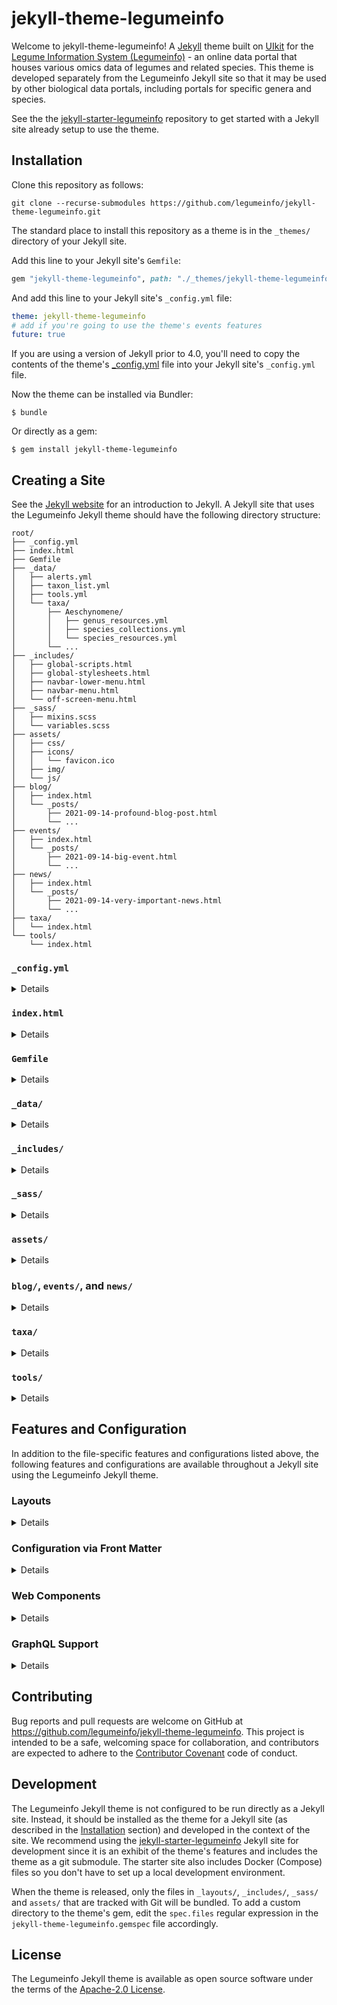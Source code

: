 # jekyll-theme-legumeinfo

Welcome to jekyll-theme-legumeinfo!
A [Jekyll](https://jekyllrb.com/) theme built on [UIkit](https://getuikit.com/) for the [Legume Information System (Legumeinfo)](https://legumeinfo.org/) - an online data portal that houses various omics data of legumes and related species.
This theme is developed separately from the Legumeinfo Jekyll site so that it may be used by other biological data portals, including portals for specific genera and species.

See the the [jekyll-starter-legumeinfo](https://github.com/legumeinfo/jekyll-starter-legumeinfo) repository to get started with a Jekyll site already setup to use the theme.


## Installation

Clone this repository as follows:

    git clone --recurse-submodules https://github.com/legumeinfo/jekyll-theme-legumeinfo.git

The standard place to install this repository as a theme is in the `_themes/` directory of your Jekyll site.

Add this line to your Jekyll site's `Gemfile`:

```ruby
gem "jekyll-theme-legumeinfo", path: "./_themes/jekyll-theme-legumeinfo"
```

And add this line to your Jekyll site's `_config.yml` file:

```yaml
theme: jekyll-theme-legumeinfo
# add if you're going to use the theme's events features
future: true
```

If you are using a version of Jekyll prior to 4.0, you'll need to copy the contents of the theme's [_config.yml](https://github.com/legumeinfo/jekyll-theme-legumeinfo/blob/main/_config.yml) file into your Jekyll site's `_config.yml` file.

Now the theme can be installed via Bundler:

    $ bundle

Or directly as a gem:

    $ gem install jekyll-theme-legumeinfo


## Creating a Site

See the [Jekyll website](https://jekyllrb.com/) for an introduction to Jekyll.
A Jekyll site that uses the Legumeinfo Jekyll theme should have the following directory structure:

```
root/
├── _config.yml
├── index.html
├── Gemfile
├── _data/
│   ├── alerts.yml
│   ├── taxon_list.yml
│   ├── tools.yml
│   └── taxa/
│       ├── Aeschynomene/
│       │   ├── genus_resources.yml
│       │   ├── species_collections.yml
│       │   └── species_resources.yml
│       └── ...
├── _includes/
│   ├── global-scripts.html
│   ├── global-stylesheets.html
│   ├── navbar-lower-menu.html
│   ├── navbar-menu.html
│   └── off-screen-menu.html
├── _sass/
│   ├── mixins.scss
│   └── variables.scss
├── assets/
│   ├── css/
│   ├── icons/
│   │   └── favicon.ico
│   ├── img/
│   └── js/
├── blog/
│   ├── index.html
│   └── _posts/
│       ├── 2021-09-14-profound-blog-post.html
│       └── ...
├── events/
│   ├── index.html
│   └── _posts/
│       ├── 2021-09-14-big-event.html
│       └── ...
├── news/
│   ├── index.html
│   └── _posts/
│       ├── 2021-09-14-very-important-news.html
│       └── ...
├── taxa/
│   └── index.html
└── tools/
    └── index.html
```


### `_config.yml`
<details>

The `_config.yml` file should be auto-generated when you create your Jekyll site.
This file contains configuration information used by both a Jekyll site and its theme.
The Legumeinfo Jekyll theme supports the following entries:

* `title`: String (the title used for all pages and shown in the site navbar)
* `subtitle` (optional): String (the subtitle shown in the site navbar)
* `logo` (optional): String (the URL to the site's logo image)
* `email` (optional): String (how users may contact the maintainers of the site)
* `description`: String (the description used in the site meta)
* `baseurl`: String (the subpath of your site, e.g. /blog)
* `url`: String (the base hostname & protocol for your site, e.g. http://example.com)
* `google_analytics_id` (optional): String (unique Google Analytics ID for the site)
* `card_item_limit` (default=`3`): Integer (maximum number of items to display in each card for which no individual limit is specified)
* `blog_card_item_limit` (default=`card_item_limit`): Integer (maximum number of items to display in the Blog card)
* `news_card_item_limit` (default=`card_item_limit`): Integer (maximum number of items to display in the News card)
* `events_card_item_limit` (default=`card_item_limit`): Integer (maximum number of items to display in the Events card)
* `twitter_card_item_limit` (default=`card_item_limit`): Integer (maximum number of items to display in the Twitter card)
* `twitter_username` (optional): String (the site's Twitter handle for social media links)
* `github_username` (optional): String (the site's GitHub handle for social media links)
* `newsletter` (optional): String (the URL where users can sign up for your site's newsletter)
* `style` (optional):
    * `invert_navbar_text`: Boolean (whether or not to invert the navbar text color)
* `web_components_version` (default=`1.0.0`): String (the version of the Legumeinfo Web Components JavaScript library to use; see the [Web Components](#web-components) section for details)
* `graphql_uri` (default=`https://graphql.lis.ncgr.org/`): String (the URI of the GraphQL Server the theme should load data from; see the [GraphQL Support](#graphql-support) section for details)

As described in the [Installation](#installation) section, you'll need to add the Legumeinfo Jekyll theme in your `_config.yml` file.
And you'll need to add `future: true` if you want to use the theme's events features.
See the [`blog/`, `events/`, and `news/`](#blog-events-and-news) section for details.
</details>


### `index.html`
<details>

`index.html` is the home page for the site.
It should contain the [YAML front matter](#configuration-via-front-matter) variables `title` and `layout`.
For example:

```yaml
---
title: Home
layout: home
---
```

The `layout` variable should always specify the `home` layout for the home page.
See the [Configuration via Front Matter](#configuration-via-front-matter) section for details on how to enable the tools menu and the blog, news, events, and Twitter cards.
</details>


### `Gemfile`
<details>

The `Gemfile` should be auto-generated when you create your Jekyll site.
As described in the [Installation](#installation) section, you'll need to add the Legumeinfo Jekyll theme as a dependency in your `Gemfile`.
</details>


### `_data/`
<details>

The `_data/` directory is used by Jekyll to load static data that is not accommodated by its blog support.
The Legumeinfo Jekyll theme expects three files to be in this directory: `alerts.yml`, `taxon_list.yml` (and accompanying `taxa/` subdirectory), and `tools.yml`.


#### `alerts.yml`

This file contains a list of alerts to be shown on top of the navbar on every page in the site. If the list is not empty, a bell icon will be added to the far right side of the navbar that can be used to toggle the element containing the alerts. Each alert in the list should adhere to the following schema pattern:

```yml
---
-
  type: "primary"|"success"|"warning"|"danger"
  message: "<b>Welcome to the legumeinfo Jekyll starter site!</b> The site's code can be found on <a href='https://github.com/legumeinfo/jekyll-starter-legumeinfo' target='_blank'>GitHub</a>. Click the bell (<span uk-icon='bell'></span>) in the navigation bar to toggle this alert."
```


#### `taxon_list.yml` and `taxa/`

The `taxon_list.yml` file contains a list of taxa (genera) that the data portal provides omics data for.
When the Jekyll site is built, the Legumeinfo Jekyll theme geneartes a page in the `_site/taxa/` directory for each genus in the list using the [jekyll-datapage-generator plugin](https://github.com/avillafiorita/jekyll-datapage_gen) and the [`taxon` layout](#layouts).
The `taxon_list.yml` file should adhere to the following schema pattern:

```yml
---
-
  genus: Arachis
  description: "(peanut: domesticated and wild)"
  category: main
-
  genus: Cajanus
  description: "(pigeonpea)"
  category: main
-
  description: "(jointvetch; model for nodule evolution)"
  genus: Aeschynomene
  category: special
-
  description: "(potato bean: potential tuberous crop)"
  genus: Apios
  category: special
```
The category variable is optional unless using the [menus](#_includes) or [`taxon` layout](#layouts) provided by the theme.
In this case, each `category` variable should have the value `main` or `special`, which will be used to group the genera in these elements.

The `taxa/` directory should contain a subdirectory for each genus in the `taxon_list.yml` file.
Each subidrectory should contain three files: `genus_resources.yml`, `species_collections.yml`, and `species_resources.yml`.
These files should adhere to the following schema patterns:

##### `genus_resources.yml`

```yml
---
commonName: jointvetch
description: Aeschynomene is a genus of flowering plants in the family Fabaceae, and
  was recently assigned to the informal monophyletic Dalbergia clade of the Dalbergieae.
  They are known commonly as jointvetches. These legumes are most common in warm regions
  and many species are aquatic. The genus as currently circumscribed is paraphyletic
  and it has been suggested that the subgenus Ochopodium be elevated to a new genus
  within the Dalbergieae, though other changes will also be required to render the
  genus monophyletic.
genus: Aeschynomene
resources:
- name: AeschynomeneMine
- URL: https://mines.legumeinfo.org/aeschynomenemine/begin.do
- description: InterMine for Aeschynomene species
species:
- evenia
taxid: 48134
```

##### `species_collections.yml`

```yml
---
species:
- name: evenia
  genomes:
    - collection: CIAT22838.gnm1.XF73
      synopsis: "Aeschynomene evenia isolate CIAT22838, whole genome shotgun sequencing project."
  annotations:
    - collection: CIAT22838.gnm1.ann1.ZM3R
      synopsis: "Aeschynomene evenia isolate CIAT22838, whole genome shotgun sequencing project."
```

##### `species_resources.yml`

```yml
---
species:
- abbrev: aesev
  commonName: shrubby jointvetch
  description: The legume genus Aeschynomene L. includes approximately 150 tropical
    and subtropical species, part of them having a semi-aquatic lifestyle. Some hydrophytic
    Aeschynomene species display unusual symbiotic features such as stem nodulation
    and the presence of a Nod factor-independent infection process with some Bradyrhizobium
    strains. To decipher the mechanisms of this original symbiotic process, Aeschynomene
    evenia has emerged as a new model legume because of its advantageous genetic and
    developmental characteristics for molecular genetics. A. evenia (2n=20, 400 Mb/1C)
    is an autogamous diploid species that is annual or short-lived perennial, consisting
    of various genotypes.
  genus: Aeschynomene
  species: evenia
  strains:
  - accession: CIAT22838
    description: The sequenced A. evenia genotype is an inbred line produced by IRD
      from the accession CIAT22838 originating from Malawi. 94% of the 400 Mb genome
      was assembled, 80% anchored to the 10 A. evenia chromosomes and 32,667 protein-coding
      genes predicted, providing a platform for comparative genomics and analysis
      of the nitrogen-fixing symbiosis in legumes.
    identifier: CIAT22838
    name: CIAT22838
    origin: Malawi
    resources: []
  taxid: 561484
```

Note that the species aren't automatically listed anywhere by the theme.
We recommend overriding the navbar files to add links to a species page that lists the species.
See the [jekyll-starter-legumeinfo](https://github.com/legumeinfo/jekyll-starter-legumeinfo) repository for examples of overriding these files and iterating the species in a page.


#### `tools.yml`

This file contains a list of web-based tools that are provided by the data portal and links to them.
The list should adhere to the following schema:

```yml
---
- category: Browse and Search
  name: Gene Families
  description: Description
  url: "#"
- category: Browse and Search
  name: Genome Context Viewer
  description: Browser for dynamically discovering and viewing genomic synteny across
    selected species.
  url: "#"
- category: Search sequences and features against sequence databases
  name: BLAST Sequence Search
  description: Description
  url: "#"
```

These tools can optionally be listed in a vertical menu on the left side of any page in the site.
See the [Configuration via Front Matter](#configuration-via-front-matter) section for details.
The tools can also be listed on a dedicated tools page; see the [`tools/`](#tools) section for details.
</details>


### `_includes/`
<details>

Jekyll allows the contents of files stored in a site's `_includes/` directory to be included within a page.
The Legumeinfo Jekyll theme uses these files to create custom layouts.
A Jekyll site using the Legumeinfo Jekyll theme can include these files from the theme or override them by adding files with the same name to the site's `_includes/` directory.
The following `_includes/` files are defined by the Legumeinfo Jekyll theme and are intended to be used or overridden.

#### `card.html`

The `card.html` file encapsulates the [UIkit boilerplate](https://getuikit.com/docs/card) used by the blog, news, events, and Twitter cards.
See the [Configuration via Front Matter](#configuration-via-front-matter) section for details about these cards.
This file can be overridden to customize the appearance of the cards, or it can be used to add a card not provided by the theme.

When using the `card.html` file, the `title`, `content`, and `footer` parameters must be provided.
For example, the blog card uses the `card.html` file as follows:
```liquid
{% capture content %}
  <div class="uk-card-body">
    <ul class="uk-list uk-list-disc">
      {% assign blogLimit = site.card_item_limit %}
      {% if site.blog_card_item_limit %}
        {% assign blogLimit = site.blog_card_item_limit %}
      {% endif %}
      {% for post in site.categories.blog limit:blogLimit %}
      <li><b>{{ post.date | date_to_string }}:</b> <a href="{{ post.url }}">{{ post.title }}</a></li>
      {% endfor %}
    </ul>
  </div>
{% endcapture %}

{% capture footer %}
    <a href="{{ "/blog" | relative_url }}" class="uk-button uk-button-text">More Blog Posts</a>
{% endcapture %}

{% include card.html title='BLOG POSTS' content=content footer=footer %}
```

#### `global-scripts.html` and `global-stylesheets.html`

These files should contain `<script>` and `<link>` tags, respectively, to be included on every page in the Jekyll site.

#### `navbar-lower-menu.html`

This file contains the navigation bar menu that appears below the main navigation bar seen on every page.
It is recommended that this menu is given a [responsive width](https://getuikit.com/docs/width#responsive-width) so it can be replaced with a more compact menu on smaller screens.

#### `navbar-menu.html`

This file contains the navigation bar menu seen on every page.
It is recommended that this menu is given a [responsive width](https://getuikit.com/docs/width#responsive-width) so it can be replaced with a more compact menu on smaller screens.
If using an off-screen menu (described below), it is recommend that the off-screen menu's toggle component is placed here.

#### `off-screen-menu.html`

This file contains a vertical menu that appears in an off-screen side-bar that's including on every page.
The off-screen side-bar has unique div ID `#off-screen-menu` and can be toggled using UIkit's [toggle component](https://getuikit.com/docs/toggle).
For example:

```html
<button uk-toggle="target: #off-screen-menu" type="button"></button>
```

See the [jekyll-starter-legumeinfo](https://github.com/legumeinfo/jekyll-starter-legumeinfo) repository for examples of overriding these files.
</details>


### `_sass/`
<details>

The Legumeinfo Jekyll theme uses the [UIkit CSS framework](https://getuikit.com/).
Specifically, the Legumeinfo Jekyll theme customizes UIkit by defining its own [UIkit theme](https://getuikit.com/docs/sass#create-a-uikit-theme).
Users of the Legumeinfo Jekyll theme can override this UIkit theme and/or further customize UIkit using the `variables.scss` and `mixins.scss` [Sass](https://sass-lang.com/documentation/) files.
Note that Jekyll does not support liquid syntax in files located in the `_sass/` directory.

#### `variables.scss`

Much of UIkit can be customized by overriding its [Sass variables](https://sass-lang.com/documentation/variables/).
See [`variables.scss`](https://github.com/uikit/uikit/blob/develop/src/scss/variables.scss) in the UIkit source code for a complete list of variables.
The Jekyll Legumeinfo theme allows users to override these variables via the `variables.scss` file.
The following variables are overridden by the Jekyll Legumeinfo theme and may be of interest to sites that want to stylistically differentiate themselves from Legumeinfo:

```scss
$global-link-color: #0071B3;
$global-link-hover-color: #018fe2;

$global-primary-background: #87a96b;

$global-font-size: 15px;
$global-2xlarge-font-size: 38px;
$global-xlarge-font-size: 30px;
$global-large-font-size: 24px;
$global-medium-font-size: 20px;
$global-small-font-size: 14px;

$global-font-family: ProximaNova, -apple-system, BlinkMacSystemFont, "Segoe UI", Roboto, "Helvetica Neue", Arial, sans-serif;
```

#### `mixins.scss`

To avoid overhead selectors, UIkit supports overriding/extending the styling of specific selectors by using [Sass mixins](https://sass-lang.com/documentation/at-rules/mixin/), which UIkit calls "[hooks](https://getuikit.com/docs/sass#use-hooks)".
See [`mixins.scss`](https://github.com/uikit/uikit/blob/develop/src/scss/mixins.scss) in the UIkit source code for a complete list of mixin hooks.
The Jekyll Legumeinfo theme allows users to define their own mixin hooks via the `mixins.scss` file.
For instance, the following hooks update the [nav](https://getuikit.com/docs/nav) element's link colors to match the global link colors:

```scss
@mixin hook-nav-default-item() {
    color: $global-link-color;
}
@mixin hook-nav-default-item-hover() {
    color: $global-link-hover-color;
}
```
</details>


### `assets/`
<details>

The `assets/` directory holds static asset files (e.g. stylesheets, icons, images, etc) that may be used throughout a Jekyll site.

#### `css/`

The Legumeinfo Jekyll theme uses the [UIkit CSS framework](https://getuikit.com/).
As such, all contents of the framework are available in the pages you define in your site.
You may add additional styling by saving custom styles in Cascading Style Sheet (`.css`) files in the `assets/css/` directory and importing the files in the pages you want to use them in:

```liquid
<link rel="stylesheet" href="{{ "assets/css/custom.css" | relative_url }}" type="text/css" />
```
A site can be configured to include these files in every page by overriding the `_includes/global-stylesheets.html` file.
See the [`_includes/`](#_includes) section for details.

#### `icons/`

The `icons/` directory is intended to hold any icons you may want to use in your site.
However, there are certain icons the Legumeinfo Jekyll theme will specifically look for in this directory.
Specifically, the theme will attempt to load a `favicon.ico` file and all icon files named `apple-touch-icon-<size>.png` or `favicon-<size>.png`, where `<size>` indicates the dimensions in pixels (e.g. `favicon-192x192.png`).

#### `img/`

The `img/` directory is intended to hold images that you want to use in your Jekyll site.
To do so, simply place image files in the `assets/img/` directory and include them in the pages you want to use them in.
For example:

```liquid
<img src="{{ "assets/img/lupine.jpg" | relative_url }}" />
```

#### `js/`

Although Jekyll is a static site generator, dynamic behavior can be added via JavaScript.
The `js/` directory is intended to hold JavaScript (`.js`) files that you may want to include in your Jekyll site to enable such dynamic behavior.
To include custom JavaScript in your site, put your scripts in the `assets/js/` directory and include them in the pages you want to use them in.
For example:

```liquid
<script src="{{ "assets/js/my-webcomponent.js" | relative_url }}"></script>
```
A site can be configured to include these files in every page by overriding the `_includes/global-scripts.html` file.
See the [`_includes/`](#_includes) section for details.
</details>

### `blog/`, `events/`, and `news/`
<details>

Jekyll is "blog aware," meaning it has built in support for blog-esque content.
The Legumeinfo Jekyll theme uses this support for a blog, events, and news.
To create a blog post, an event, or a news item, add an HTML file to the `blog/_posts/`, `events/_posts/`, or `news/_posts/` directory, respectively.
The filename should contain an [ISO formatted date](https://en.wikipedia.org/wiki/ISO_8601#Dates) and a title, such as `news/_posts/2021-02-24-sensational-news.html`.
The files must contain the [YAML front matter](#configuration-via-front-matter) variables `layout`, `title`, `author`, and `summary`.
Additionally, blog and news front matter should contain an `author` variable, and event front matter can contain an `end_date` variable if it's a multi-day event.
For example, `blog/_posts/2021-09-14-profound-blog-post.html` may have the front matter:

```yaml
---
layout:     blog-post
title:      Sensational Event!
end_date:   2022-02-25
summary:    This event is sensational! Probably because it's so long...
---
```

`events/_posts/2021-09-14-big-event.html` may have the front matter:

```yaml
---
layout:     event
title:      Sensational Event!
end_date:   2022-02-25
summary:    This event is sensational! Probably because it's so long...
---
```

And `news/_posts/2021-09-14-very-important-news.html` may have the front matter:

```yaml
---
layout:     news-item
title:      Sensational News!
author:     Alan Cleary
summary:    This news is sensational! Everyone will talk about it... but it changes nothing.
---
```

Note that the blog post's `layout` variable has the value `blog-post`.
This defines a layout provided by the Legumeinfo Jekyll theme for blog posts, thus all blog posts should specify the `blog-post` layout.
Similarly, the event's `layout` variable has the value `event` and the news item's `layout` variable has the value `news-item`.
All events and news items should specify these layouts as well; see the [layouts](#layouts) section for details..

The most recent blog posts, events, and news items can be listed in cards on the right side of any page in a Jekyll site using the Legumeinfo Jekyll theme.
These cards contain links to `blog/index.html`, `events/index.html`, and `news/index.html`, respectively.
It is left to users of the theme to implement these pages, although default layouts are provided by the Legumeinfo Jekyll theme; see the [layouts](#layouts) section for details.
See the [Configuration via Front Matter](#configuration-via-front-matter) section for details on how to enable the cards and see the [jekyll-starter-legumeinfo](https://github.com/legumeinfo/jekyll-starter-legumeinfo) repository for example implementations of the pages the cards link to.

**[By default](https://jekyllrb.com/docs/upgrading/2-to-3/#future-posts) Jekyll doesn't generate static pages for posts whose date is after the date the site was built.
The Legumeinfo Jekyll theme requires this functionality because events (i.e. Jekyll blog posts) of interest are those that haven't happened yet, i.e. future events.
The theme cannot enable this for a site so the site must enable it by adding the following to its** `_config.yml` **file:**

```yaml
future: true
```
Alternatively, the `--future` command line option can be used when building the site.
</details>

### `taxa/`
<details>

The Legumeinfo Jekyll theme generates a page for each taxon (genus) when the Jekyll site is built; see **`taxon_list.yml` and `taxa/`** in the [`_data/`](#_data) section for details.
These pages are placed in the `_site/taxa/` directory, which corresponds to the `taxa/` directory in the site's source code.
It is left to users of the theme to implement the `taxa/index.html` page, although a `taxa` layout is provided as a default implementation; see the [layouts](#layouts) section for details.
</details>

### `tools/`
<details>

The Legumeinfo Jekyll theme supports a list of web-based tools that are provided by a site; see **`tools.yml`** in the [`_data/`](#_data) section for details.
If a site wants to display this list on a dedicated page, then they can add a `tools/index.html` page that uses the `tools` layout; see the [layouts](#layouts) section for details.
Additionally, the `tools/` directory is intended to store pages for tools that need to be embedded in pages within a site.
</details>


## Features and Configuration

In addition to the file-specific features and configurations listed above, the following features and configurations are available throughout a Jekyll site using the Legumeinfo Jekyll theme.


### Layouts
<details>

In general, a page can be added to a Jekyll site by simply creating a new HTML file.
The URL of the page will correspond to its location in the site's directory structure and the name of the HTML file.
However, these HTML files should typically not be self-contained web pages, but rather, only contain content to be placed in a page template, or *layout*, provided by the Jekyll site or theme.

The Legumeinfo Jekyll theme provides a default layout that will be automatically used for every page that doesn't explicitly specify a layout.
The layout a page should use is specified using the `layout` variable in the page's [YAML front matter](#configuration-via-front-matter).
The Legumeinfo Jekyll theme provides the following layouts:

* `base`: The base layout for all pages.
* `default`: The default layout used if a page does not specify a layout.
* `404`: The layout used when a page is not found.
* `blog`: The layout used when viewing all blog posts.
* `blog-post`: The layout used when viewing a specific blog post. Uses the `reading-width` layout.
* `event`: The layout used when viewing a specific event.
* `events`: The layout used when viewing all events (automatically updates without rebuilding the site).
* `full-width`: A layout that uses the full width of the page for content, i.e. the tools menu and cards are not available in this layout.
* `home`: The layout used when viewing the home page.
* `news`: The layout used when viewing all news items.
* `news-item`: The layout used when viewing a specific news item.
* `page`: Alias for `default`.
* `post`: Alias for `default`.
* `reading-width`: A layout that puts content in a container with a width ideal for reading.
* `taxon`: The template used when generating pages for the taxa (genera) in the `_data/taxon_list.yml` file.
* `tools`: The template used when viewing all tools in the `_data/tools.yml` file.

It is recommend that each page uses the `default` layout unless the page corresponds to a previously described page that has a specific layout.
</details>


### Configuration via Front Matter
<details>

The Legumeinfo Jekyll theme allows configuration of specific pages via [YAML front matter variables](https://jekyllrb.com/docs/front-matter/).
The following variables are currently supported:

* `tools_menu` (optional): Boolean (shows the vertical tools menu on the left side of any page using the `default` layout)
* `blog_card` (optional): Boolean (shows the blog card on the right side of any page using the `default` layout)
* `news_card` (optional): Boolean (shows the news card on the right side of any page using the `default` layout)
* `events_card` (optional): Boolean (shows the events card on the right side of any page using the `default` layout)
* `twitter_card` (optional): Boolean (shows the Twitter feed card on the right side of any page using the `default` layout)
* `web_components` (optional): Boolean (includes the Legumeinfo Web Components JavaScript in the page)

Note, [front matter default values](https://jekyllrb.com/docs/configuration/front-matter-defaults/) can be set in the `_config.yml` file.
For example, the following would show the vertical tools menu on every page that uses the `default` layout:

```yml
defaults:
  -
    scope:
      path: ""
    values:
      tools_menu: true
```
</details>


### Web Components
<details>

The Legumeinfo Jekyll theme uses the [Legumeinfo Web Components](https://www.npmjs.com/package/@legumeinfo/web-components) JavaScript library to support dynamic functionality, such as gene search.
Since not every page needs Web Components, you must "opt-in" to including the Legumeinfo Web Components JavaScript on pages you want to use components in.
This is done using the `web_components` [front matter variable](#configuration-via-front-matter).
For example:

```liquid
---
web_components: true
---

<lis-gene-search-element id="gene-search"></lis-gene-search-element>

<script type="module">
  import { getOrganismsFormDataFunction, geneSearchFunction } from "lis-graphql";
  const geneSearchElement = document.getElementById('gene-search');
  geneSearchElement.formDataFunction = getOrganismsFormDataFunction;
  geneSearchElement.searchFunction = geneSearchFunction;
</script>
```
The theme specifies which version of the Legumeinfo Web Components JavaScript library to use.
However, this can be overridden using the `web_components_version` variable in the [`_config.yml` file](#_configyml).
</details>


### GraphQL Support
<details>

Legumeinfo uses a [GraphQL Server](https://github.com/legumeinfo/graphql-server) to provide a consistent, interconnected API for accessing its data and services.
For convenience, the Legumeinfo Jekyll theme provides JavaScript for querying an instance of the Legumeinfo GraphQL Server, including functions that fetch and format data for specific Web Components.
These scripts are available via the `lis-graphql` JavaScript module.
This module can be loaded on any page by simply importing one or more features from the module, as demonstrated in the [Web Components](#web-components) section.
The theme loads data from the Legumeinfo GraphQL Server by default.
However, this can be overridden using the `graphql_uri` variable in the [`_config.yml` file](#_configyml).
</details>


## Contributing

Bug reports and pull requests are welcome on GitHub at https://github.com/legumeinfo/jekyll-theme-legumeinfo.
This project is intended to be a safe, welcoming space for collaboration, and contributors are expected to adhere to the [Contributor Covenant](http://contributor-covenant.org) code of conduct.


## Development

The Legumeinfo Jekyll theme is not configured to be run directly as a Jekyll site.
Instead, it should be installed as the theme for a Jekyll site (as described in the [Installation](#installation) section) and developed in the context of the site.
We recommend using the [jekyll-starter-legumeinfo](https://github.com/legumeinfo/jekyll-starter-legumeinfo) Jekyll site for development since it is an exhibit of the theme's features and includes the theme as a git submodule.
The starter site also includes Docker (Compose) files so you don't have to set up a local development environment.

When the theme is released, only the files in `_layouts/`, `_includes/`, `_sass/` and `assets/` that are tracked with Git will be bundled.
To add a custom directory to the theme's gem, edit the `spec.files` regular expression in the `jekyll-theme-legumeinfo.gemspec` file accordingly.


## License

The Legumeinfo Jekyll theme is available as open source software under the terms of the [Apache-2.0 License](https://opensource.org/licenses/Apache-2.0).
